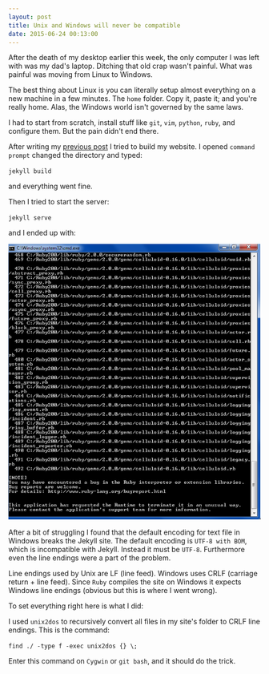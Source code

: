 ```yaml
---
layout:	post
title: Unix and Windows will never be compatible
date: 2015-06-24 00:13:00
---
```


After the death of my desktop earlier this week, the only computer I was left with was my dad's laptop. Ditching that old crap wasn't painful. What was painful was moving from Linux to Windows.

The best thing about Linux is you can literally setup almost everything on a new machine in a few minutes. The `home` folder. Copy it, paste it; and you're really home. Alas, the Windows world isn't governed by the same laws.

I had to start from scratch, install stuff like `git`, `vim`, `python`, `ruby`, and configure them. But the pain didn't end there.

After writing my [previous post](/imagining-is-more-important-than-implementing.html) I tried to build my website. I opened `command prompt` changed the directory and typed:

`jekyll build`

and everything went fine.

Then I tried to start the server:

`jekyll serve`

and I ended up with:

![](/images/windows-jekyll.png)

After a bit of struggling I found that the default encoding for text file in Windows breaks the Jekyll site. The default encoding is `UTF-8 with BOM`, which is incompatible with Jekyll. Instead it must be `UTF-8`. Furthermore even the line endings were a part of the problem.

Line endings used by Unix are LF (line feed). Windows uses CRLF (carriage return + line feed). Since `Ruby` compiles the site on Windows it expects Windows line endings (obvious but this is where I went wrong).

To set everything right here is what I did:

I used `unix2dos` to recursively convert all files in my site's folder to CRLF line endings. This is the command:

`find ./ -type f -exec unix2dos {} \;`

Enter this command on `Cygwin` or `git bash`, and it should do the trick.